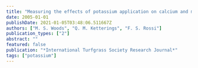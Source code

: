 ```yaml
---
title: "Measuring the effects of potassium application on calcium and magnesium availability in a calcareous sand"
date: 2005-01-01
publishDate: 2021-01-05T03:48:06.511667Z
authors: ["M. S. Woods", "Q. M. Ketterings", "F. S. Rossi"]
publication_types: ["2"]
abstract: ""
featured: false
publication: "*International Turfgrass Society Research Journal*"
tags: ["potassium"]
---
```


